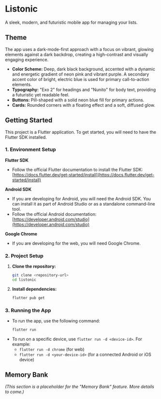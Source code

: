 # Listonic

A sleek, modern, and futuristic mobile app for managing your lists.

## Theme

The app uses a dark-mode-first approach with a focus on vibrant, glowing elements against a dark backdrop, creating a high-contrast and visually engaging experience.

- **Color Scheme:** Deep, dark black background, accented with a dynamic and energetic gradient of neon pink and vibrant purple. A secondary accent color of bright, electric blue is used for primary call-to-action elements.
- **Typography:** "Exo 2" for headings and "Nunito" for body text, providing a futuristic yet readable feel.
- **Buttons:** Pill-shaped with a solid neon blue fill for primary actions.
- **Cards:** Rounded corners with a floating effect and a soft, diffused glow.

## Getting Started

This project is a Flutter application. To get started, you will need to have the Flutter SDK installed.

### 1. Environment Setup

**Flutter SDK**

-   Follow the official Flutter documentation to install the Flutter SDK: [https://docs.flutter.dev/get-started/install](https://docs.flutter.dev/get-started/install)

**Android SDK**

-   If you are developing for Android, you will need the Android SDK. You can install it as part of Android Studio or as a standalone command-line tool.
-   Follow the official Android documentation: [https://developer.android.com/studio](https://developer.android.com/studio)

**Google Chrome**

-   If you are developing for the web, you will need Google Chrome.

### 2. Project Setup

1.  **Clone the repository:**
    ```bash
    git clone <repository-url>
    cd listonic
    ```
2.  **Install dependencies:**
    ```bash
    flutter pub get
    ```

### 3. Running the App

-   To run the app, use the following command:
    ```bash
    flutter run
    ```
-   To run on a specific device, use `flutter run -d <device-id>`. For example:
    -   `flutter run -d chrome` (for web)
    -   `flutter run -d <your-device-id>` (for a connected Android or iOS device)

## Memory Bank

*(This section is a placeholder for the "Memory Bank" feature. More details to come.)*
